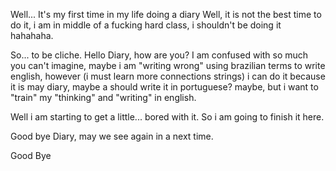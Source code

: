 Well... 
It's my first time in my life doing a diary
Well, it is not the best time to do it, i am in middle of a fucking hard class, i shouldn't be doing it hahahaha.

So... to be cliche.
Hello Diary, how are you?
I am confused with so much you can't imagine, maybe i am "writing wrong" using brazilian terms to write english, however (i must learn more connections strings) i can do it because it is may diary, maybe a should write it in portuguese? maybe, but i want to "train" my "thinking" and "writing" in english.

Well i am starting to get a little... bored with it. So i am going to finish it here.

Good bye Diary, may we see again in a next time.

Good Bye